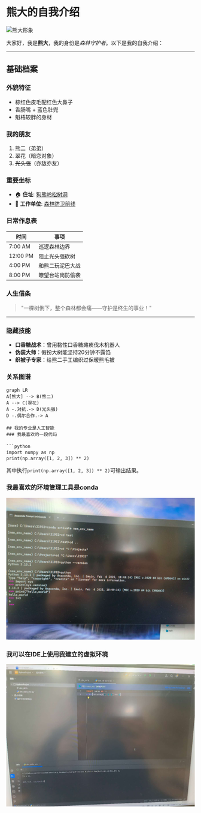# 熊大的自我介绍

<img src="https://pic.rmb.bdstatic.com/bjh/4bb824baa4f623a45d2a87b7d03a31d2.jpeg" width="200" alt="熊大形象"> 

大家好，我是**熊大**，我的身份是*森林守护者*。以下是我的自我介绍：

---

## 基础档案 

### 外貌特征 
- 棕红色皮毛配红色大鼻子
- 香肠嘴 + 蓝色肚兜
- 魁梧较胖的身材

### 我的朋友
1. 熊二（弟弟）
2. 翠花（暗恋对象）
3. ~~光头强~~（亦敌亦友）

### 重要坐标
- 🏠 **住址**: [狗熊岭松树洞](https://baike.baidu.com/item/%E7%8B%BC%E5%87%BA%E6%B2%A1/8285) 
- 🌳 **工作单位**: [森林防卫前线](https://example.com)

### 日常作息表
| 时间       | 事项                  |
|------------|-----------------------|
| 7:00 AM    | 巡逻森林边界          |
| 12:00 PM   | 阻止光头强砍树        |
| 4:00 PM    | 和熊二玩泥巴大战      |
| 8:00 PM    | 瞭望台站岗防偷袭      |

### 人生信条
> "一棵树倒下，整个森林都会痛——守护是终生的事业！"

---

### 隐藏技能
- **口香糖战术**：曾用黏性口香糖瘫痪伐木机器人
- **伪装大师**：假扮大树能坚持20分钟不露馅
- **织被子专家**：给熊二手工编织过保暖熊毛被

### 关系图谱
```mermaid
graph LR
A[熊大] --> B(熊二)
A --> C(翠花)
A -.对抗.-> D(光头强)
D -.偶尔合作.-> A

## 我的专业是人工智能
### 我最喜欢的一段代码

```python
import numpy as np
print(np.array([1, 2, 3]) ** 2)
```
其中执行`print(np.array([1, 2, 3]) ** 2)`可输出结果。

### 我最喜欢的环境管理工具是conda
<img src="https://github.com/ustin3/git-demo/blob/main/537f5a0299096ca88545e0ae4c45ec0.jpg" width="800" alt="截图一">

### 我可以在IDE上使用我建立的虚拟环境
<img src="https://github.com/ustin3/git-demo/blob/main/f55b6b95ca9fe63458c2d75b8e74df9.jpg" width="800" alt="截图二">